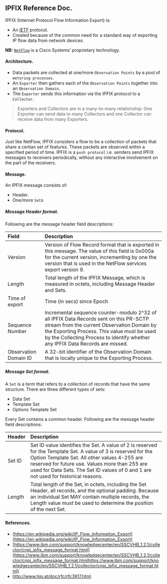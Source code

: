 ## IPFIX Reference Doc.

IPFIX (Internet Protocol Flow Information Export) is:
* An [IETF](https://en.wikipedia.org/wiki/IETF) protocol.
* Created because of the common need for a standard way of exporting IP flow data from network devices.

**NB:** [`NetFlow`](https://en.wikipedia.org/wiki/NetFlow) is a Cisco Systems' proprietary technology.

#### Architecture.

* Data packets are collected at one/more `Observation Points` by a pool of `metering processes`.
* An `Exporter` then gathers each of the `Observation Points` together into an `Observation Domain`.
* The `Exporter` sends this information via the IPFIX protocol to a `Collector`.

> Exporters and Collectors are in a many-to-many relationship: One Exporter can send data to many Collectors and one Collector can receive data from many Exporters.

#### Protocol.

Just like NetFlow, IPFIX considers a flow to be a collection of packets that share a certian set of features. These packets are observed within a specified period of time. IPFIX is a `push protocol` i.e. senders send IPFIX messages to receivers periodically, without any interactive involvement on the part of the receivers.

#### Message.

An IPFIX message consists of:
* Header.
* One/more `Set`s

##### Message Header format.

Following are the message header field descriptions:

| Field              | Description                                                                                       |
|:-------------------|:--------------------------------------------------------------------------------------------------|
| Version            | Version of Flow Record format that is exported in this message. The value of this field is 0x000a for the current version, incrementing by one the version that is used in the NetFlow services export version 9.                  |
| Length             | Total length of the IPFIX Message, which is measured in octets, including Message Header and Sets.|
| Time of export     | Time (in secs) since Epoch                                                                        |
| Sequence Number    | Incremental sequence counter-modulo 2^32 of all IPFIX Data Records sent on this PR-SCTP stream from the current Observation Domain by the Exporting Process. This value must be used by the Collecting Process to identify whether any IPFIX Data Records are missed.                                                                                           |
| Observation Domain ID | A 32-bit identifier of the Observation Domain that is locally unique to the Exporting Process. |

##### Message Set format.

A `Set` is a term that refers to a collection of records that have the same structure. There are three different types of sets:
* Data Set
* Template Set
* Options Template Set

Every Set contains a common header. Following are the message header field descriptions:

| Header        | Description                                                                    |
|:--------------|:-------------------------------------------------------------------------------|
| Set ID        | Set ID value identifies the Set. A value of 2 is reserved for the Template Set. A value of 3 is reserved for the Option Template Set. All other values 4-255 are reserved for future use. Values more than 255 are used for Data Sets. The Set ID values of 0 and 1 are not used for historical reasons.                                        |
| Length        | Total length of the Set, in octets, including the Set Header, all records, and the optional padding. Because an individual Set MAY contain multiple records, the Length value must be used to determine the position of the next Set. |

#### References.

* [https://en.wikipedia.org/wiki/IP_Flow_Information_Export](https://en.wikipedia.org/wiki/IP_Flow_Information_Export)
* [https://www.ibm.com/support/knowledgecenter/en/SSCVHB_1.2.1/collector/cnpi_ipfix_message_format.html](https://www.ibm.com/support/knowledgecenter/en/SSCVHB_1.2.1/collector/cnpi_ipfix_message_format.htmlhttps://www.ibm.com/support/knowledgecenter/en/SSCVHB_1.2.1/collector/cnpi_ipfix_message_format.html)
* http://www.hjp.at/doc/rfc/rfc3917.html




